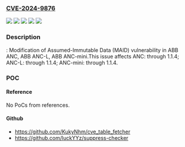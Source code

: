 ### [CVE-2024-9876](https://cve.mitre.org/cgi-bin/cvename.cgi?name=CVE-2024-9876)
![](https://img.shields.io/static/v1?label=Product&message=ANC&color=blue)
![](https://img.shields.io/static/v1?label=Product&message=ANC-L&color=blue)
![](https://img.shields.io/static/v1?label=Product&message=ANC-mini&color=blue)
![](https://img.shields.io/static/v1?label=Version&message=0%20&color=brightgreen)
![](https://img.shields.io/static/v1?label=Vulnerability&message=CWE-471%3A%20Modification%20of%20Assumed-Immutable%20Data%20(MAID)&color=brightgreen)

### Description

: Modification of Assumed-Immutable Data (MAID) vulnerability in ABB ANC, ABB ANC-L, ABB ANC-mini.This issue affects ANC: through 1.1.4; ANC-L: through 1.1.4; ANC-mini: through 1.1.4.

### POC

#### Reference
No PoCs from references.

#### Github
- https://github.com/KukyNhm/cve_table_fetcher
- https://github.com/luckYYz/suppress-checker

